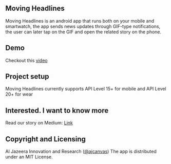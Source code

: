 ## Moving Headlines
Moving Headlines is an android app that runs both on your mobile and smartwatch, the app sends news updates through GIF-type notifications, the user can later tap on the GIF and open the related story on the phone.
## Demo
Checkout this [video](https://www.youtube.com/watch?v=FZpxAdgQm8Y)
## Project setup
Moving Headlines currently supports API Level 15+ for mobile and API Level 20+ for wear
## Interested. I want to know more
Read our story on Medium: [Link](https://medium.com/@ajcanvas/how-gifs-can-be-the-best-answer-for-content-on-smart-watches-7d006f966f82)
## Copyright and Licensing
Al Jazeera Innovation and Research ([@ajcanvas](http://twitter.com/ajcanvas))
The app is distributed under an MIT License.
